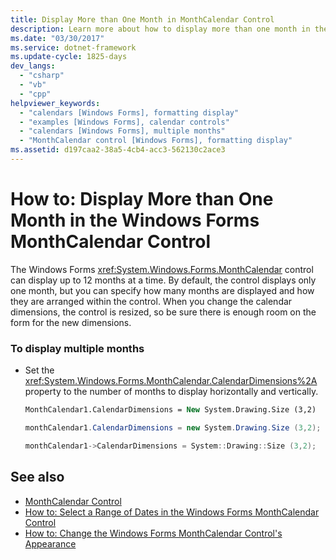 ```yaml
---
title: Display More than One Month in MonthCalendar Control
description: Learn more about how to display more than one month in the Windows Forms MonthCalendar control, which can display up to 12 months at a time.
ms.date: "03/30/2017"
ms.service: dotnet-framework
ms.update-cycle: 1825-days
dev_langs:
  - "csharp"
  - "vb"
  - "cpp"
helpviewer_keywords:
  - "calendars [Windows Forms], formatting display"
  - "examples [Windows Forms], calendar controls"
  - "calendars [Windows Forms], multiple months"
  - "MonthCalendar control [Windows Forms], formatting display"
ms.assetid: d197caa2-38a5-4cb4-acc3-562130c2ace3
---
```

# How to: Display More than One Month in the Windows Forms MonthCalendar Control

The Windows Forms <xref:System.Windows.Forms.MonthCalendar> control can display up to 12 months at a time. By default, the control displays only one month, but you can specify how many months are displayed and how they are arranged within the control. When you change the calendar dimensions, the control is resized, so be sure there is enough room on the form for the new dimensions.

### To display multiple months

- Set the <xref:System.Windows.Forms.MonthCalendar.CalendarDimensions%2A> property to the number of months to display horizontally and vertically.

    ```vb
    MonthCalendar1.CalendarDimensions = New System.Drawing.Size (3,2)
    ```

    ```csharp
    monthCalendar1.CalendarDimensions = new System.Drawing.Size (3,2);
    ```

    ```cpp
    monthCalendar1->CalendarDimensions = System::Drawing::Size (3,2);
    ```

## See also

- [MonthCalendar Control](monthcalendar-control-windows-forms.md)
- [How to: Select a Range of Dates in the Windows Forms MonthCalendar Control](how-to-select-a-range-of-dates-in-the-windows-forms-monthcalendar-control.md)
- [How to: Change the Windows Forms MonthCalendar Control's Appearance](how-to-change-monthcalendar-control-appearance.md)
